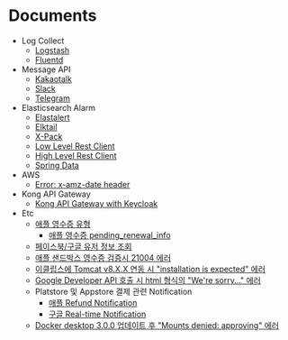 # Documents

* Log Collect
	+ [Logstash](../master/log_collect/logstash.md)
	+ [Fluentd](../master/log_collect/fluentd.md)
* Message API
	+ [Kakaotalk](../master/message_api/kakaotalk.md)
	+ [Slack](../master/message_api/slack.md)
	+ [Telegram](../master/message_api/telegram.md)
* Elasticsearch Alarm
	+ [Elastalert](../master/elasticsearch_alarm/elastalert.md)
	+ [Elktail](../master/elasticsearch_alarm/elktail.md)
	+ [X-Pack](../master/elasticsearch_alarm/xpack.md)
	+ [Low Level Rest Client](../master/elasticsearch_alarm/lowlevel.md)
	+ [High Level Rest Client](../master/elasticsearch_alarm/highlevel.md)
	+ [Spring Data](../master/elasticsearch_alarm/springdata.md)
* AWS
	+ [Error: x-amz-date header](../master/aws/error_x_amz_date_header.md)
* Kong API Gateway
	+ [Kong API Gateway with Keycloak](../master/kong/kong_gateway_with_keycloak.md)
* Etc
	+ [애플 영수증 유형](../master/etc/apple_receipt_type.md)
		- [애플 영수증 pending_renewal_info](../master/etc/apple_receipt_pending_renewal_info.md)
	+ [페이스북/구글 유저 정보 조회](../master/etc/facebook_and_google_get_user_info.md)
	+ [애플 샌드박스 영수증 검증시 21004 에러](../master/etc/apple_sandbox_shared_secret.md)
	+ [이클립스에 Tomcat v8.X.X 연동 시 "installation is expected" 에러](../master/etc/eclipse_tomcat_v8_x_x.md)
	+ [Google Developer API 호출 시 html 형식의 "We're sorry..." 에러](../master/etc/google_api_html_error.md)
	+ Platstore 및 Appstore 결제 관련 Notification
		- [애플 Refund Notification](../master/etc/apple_refund_notification.md)
		- [구글 Real-time Notification](../master/etc/google_real_time_notification.md)
	+ [Docker desktop 3.0.0 업데이트 후 "Mounts denied: approving" 에러](../master/etc/docker_desktop_v3.0.0.md)
